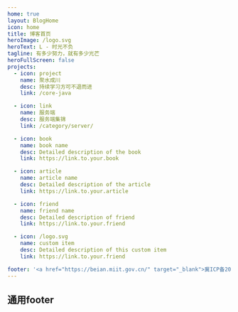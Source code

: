 ```yaml
---
home: true
layout: BlogHome
icon: home
title: 博客首页
heroImage: /logo.svg
heroText: L - 时光不负
tagline: 有多少努力，就有多少光芒
heroFullScreen: false
projects:
  - icon: project
    name: 聚水成川
    desc: 持续学习方可不退而进
    link: /core-java

  - icon: link
    name: 服务端
    desc: 服务端集锦
    link: /category/server/

  - icon: book
    name: book name
    desc: Detailed description of the book
    link: https://link.to.your.book

  - icon: article
    name: article name
    desc: Detailed description of the article
    link: https://link.to.your.article

  - icon: friend
    name: friend name
    desc: Detailed description of friend
    link: https://link.to.your.friend

  - icon: /logo.svg
    name: custom item
    desc: Detailed description of this custom item
    link: https://link.to.your.friend

footer: '<a href="https://beian.miit.gov.cn/" target="_blank">冀ICP备2023002189号-1</a>'
---
```


## 通用footer
